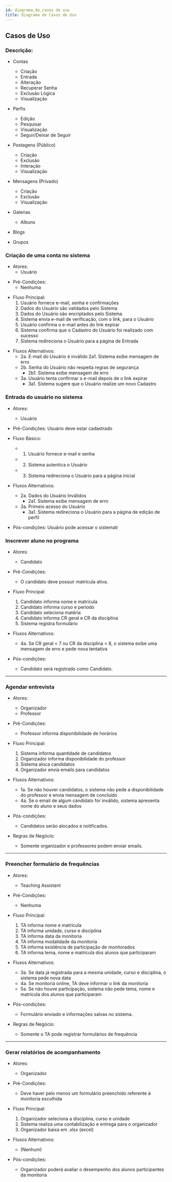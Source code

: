 ```yaml
---
id: diagrama_de_casos de uso
title: Diagrama de Casos de Uso
---
```


## Casos de Uso

### Descrição:

- Contas
	- Criação
	- Entrada
	- Alteração
	- Recuperar Senha
	- Exclusão Lógica
	- Visualização

- Perfis
	- Edição
	- Pesquisar
	- Visualização
	- Seguir/Deixar de Seguir

- Postagens (Público) 	 	
	- Criação
	- Exclusão
	- Interação
	- Visualização

- Mensagens (Privado)
	- Criação
	- Exclusão
	- Visualização

- Galerias
	- Albuns
- Blogs
- Grupos

### Criação de uma conta no sistema

* Atores:
	- Usuário

- Pré-Condições:
	- Nenhuma

* Fluxo Principal:
    1. Usuário fornece e-mail, senha e confirmações
    2. Dados do Usuário são validados pelo Sistema
    3. Dados do Usuário são encriptados pelo Sistema
    4. Sistema envia e-mail de verificação, com o link, para o Usuário
    5. Usuário confirma o e-mail antes do link expirar
    6. Sistema confirma que o Cadastro do Usuário foi realizado com sucesso
    7. Sistema redireciona o Usuário para a página de Entrada

- Fluxos Alternativos:
	- 2a. E-mail do Usuário é inválido
		2a1. Sistema exibe mensagem de erro
	- 2b. Senha do Usuário não respeita regras de segurança
		- 2b1. Sistema exibe mensagem de erro
	- 3a. Usuário tenta confirmar o e-mail depois de o link expirar
		- 3a1. Sistema sugere que o Usuário realize um novo Cadastro

### Entrada do usuário no sistema

- Atores:
	- Usuário

- Pré-Condições:
	Usuário deve estar cadastrado

- Fluxo Básico:
    - 1. Usuário fornece e-mail e senha
	- 2. Sistema autentica o Usuário
	- 3. Sistema redireciona o Usuário para a página inicial

- Fluxos Alternativos:
	- 2a. Dados do Usuário Inválidos
		- 2a1. Sistema exibe mensagem de erro
	- 3a. Primeio acesso do Usuário
		- 3a1. Sistema redireciona o Usuário para a página de edição de perfil

- Pós-condições: Usuário pode acessar o sistemati

### Inscrever aluno no programa

- Atores:
	- Candidato

- Pré-Condições:
	- O candidato deve possuir matrícula ativa.

- Fluxo Principal:
	1. Candidato informa nome e matrícula
	2. Candidato informa curso e período
	3. Candidato seleciona matéria
	4. Candidato informa CR geral e CR da disciplina
	5. Sistema registra formulário

- Fluxos Alternativos:
	- 4a. Se CR geral < 7 ou CR da disciplina < 8, o sistema exibe uma mensagem de erro e pede nova tentativa

- Pós-condições:
	- Candidato será registrado como Candidato.

---

### Agendar entrevista

- Atores:
	- Organizador
	- Professor

- Pré-Condições:
	- Professor informa disponibilidade de horários

- Fluxo Principal:
	1. Sistema informa quantidade de candidatos
	2. Organizador informa disponibilidade do professor
	3. Sistema aloca candidatos
	4. Organizador envia emails para candidatos

- Fluxos Alternativos:
	- 1a. Se não houver candidatos, o sistema não pede a disponibilidade do professor e envia mensagem de concluído
	- 4a. Se o email de algum candidato for inválido, sistema apresenta nome do aluno e seus dados

- Pós-condições:
	- Candidatos serão alocados e notificados.

- Regras de Negócio:
	- Somente organizador e professores podem enviar emails.

---

### Preencher formulário de frequências

- Atores:
	- Teaching Assistant

- Pré-Condições:
	- Nenhuma

- Fluxo Principal:
	1. TA informa nome e matrícula
	2. TA informa unidade, curso e disciplina
	3. TA informa data da monitoria
	4. TA informa modalidade da monitoria
	5. TA informa existência de participação de monitorados
	6. TA informa tema, nome e matrícula dos alunos que participaram

- Fluxos Alternativos:
	- 3a. Se data já registrada para a mesma unidade, curso e disciplina, o sistema pede nova data
	- 4a. Se monitoria online, TA deve informar o link da monitoria
	- 5a. Se não houve participação, sistema não pede tema, nome e matrícula dos alunos que participaram

- Pós-condições:
	- Formulário enviado e informações salvas no sistema.

- Regras de Negócio:
	- Somente o TA pode registrar formulários de frequência

---

### Gerar relatórios de acompanhamento

- Atores:
	- Organizador

- Pré-Condições:
	- Deve haver pelo menos um formulário preenchido referente à monitoria escolhida

- Fluxo Principal:
	1. Organizador seleciona a disciplina, curso e unidade
	2. Sistema realiza uma contabilização e entrega para o organizador
	3. Organizador baixa em .xlsx (excel)

- Fluxos Alternativos:
	- (Nenhum)

- Pós-condições:
	- Organizador poderá avaliar o desempenho dos alunos participantes da monitoria